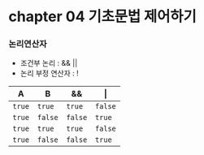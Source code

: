 # chapter 04 기초문법 제어하기
### 논리연산자
- 조건부 논리 : && ||
- 논리 부정 연산자 : !

|A|B|&#38;&#38;|&#124;|
|------|---|---|-----|
|`true` | `true` | `true`|`false`|
|`true` | `false` | `false`|`true`|
|`true` | `true` | `true`|`false`|
|`true` | `false` | `false`|`true`|

